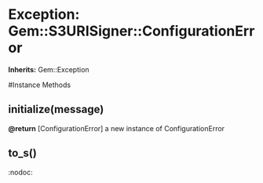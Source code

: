 # Exception: Gem::S3URISigner::ConfigurationError
**Inherits:** Gem::Exception
    




#Instance Methods
## initialize(message) [](#method-i-initialize)

**@return** [ConfigurationError] a new instance of ConfigurationError

## to_s() [](#method-i-to_s)
:nodoc:

